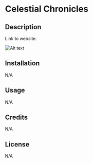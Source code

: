 # Celestial Chronicles

## Description

Link to website:

![Alt text]()

## Installation

N/A

## Usage

N/A

## Credits

N/A

## License

N/A
